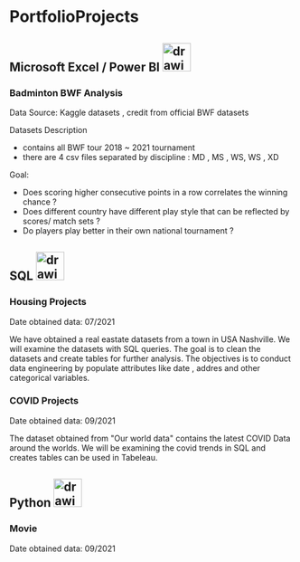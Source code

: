 # PortfolioProjects

## Microsoft Excel / Power BI  <img src="https://i0.wp.com/hsndigitally.com/wp-content/uploads/2022/08/can-power-bi-replace-excel.png" alt="drawing" width="50"/>

### Badminton BWF Analysis

Data Source: Kaggle datasets , credit from official BWF datasets 

Datasets Description 
- contains all BWF tour 2018 ~ 2021 tournament 
- there are 4 csv files separated by discipline : MD , MS , WS, WS , XD 

Goal:
- Does scoring higher consecutive points in a row  correlates the winning chance ?
- Does different country have different play style that can be reflected by scores/ match sets ?
- Do players play better in their own national tournament ?    

## SQL  <img src="https://user-images.githubusercontent.com/41959809/133951568-01ce1f5d-0ef7-47fb-917a-6fc0bfabd351.png" alt="drawing" width="50"/>

### Housing Projects

Date obtained data: 07/2021

We have obtained a real eastate datasets from a town in USA Nashville. We will examine the datasets with SQL queries. The goal is to clean the datasets and create tables for further analysis. The objectives is to conduct data engineering by populate attributes like date , addres and other categorical variables. 

### COVID Projects

Date obtained data: 09/2021

The dataset obtained from "Our world data" contains the latest COVID Data around the worlds. We will be examining the covid trends in SQL and creates tables can be used in Tabeleau. 


## Python <img src="https://user-images.githubusercontent.com/41959809/133951520-0596b8b9-5ba2-4e85-b7d8-b51f25ef22c5.png" alt="drawing" width="50"/>


### Movie
Date obtained data: 09/2021

